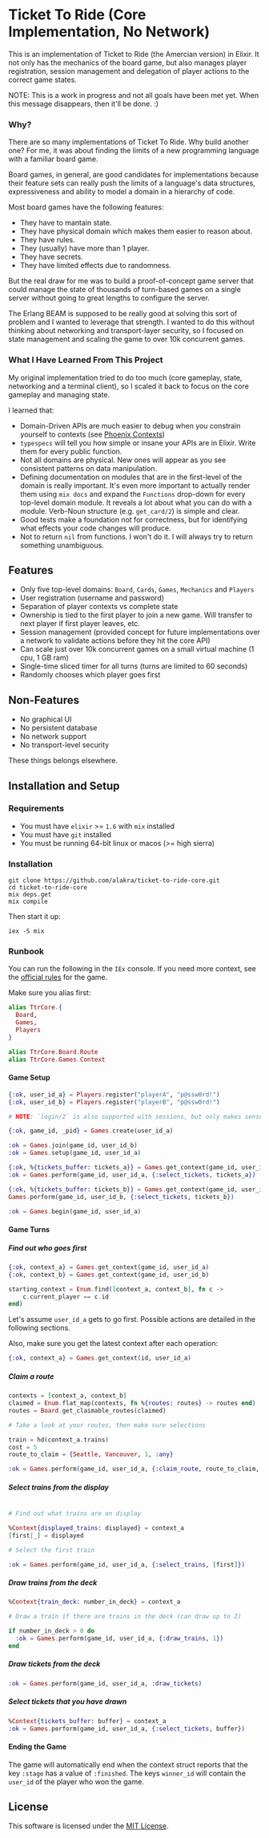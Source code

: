 # Ticket To Ride (Core Implementation, No Network)

This is an implementation of Ticket to Ride (the Amercian version) in
Elixir. It not only has the mechanics of the board game, but also
manages player registration, session management and delegation of
player actions to the correct game states.

NOTE: This is a work in progress and not all goals have been met
yet. When this message disappears, then it'll be done. :)

### Why?

There are so many implementations of Ticket To Ride. Why build another
one? For me, it was about finding the limits of a new programming
language with a familiar board game.

Board games, in general, are good candidates for implementations
because their feature sets can really push the limits of a language's
data structures, expressiveness and ability to model a domain in a
hierarchy of code.

Most board games have the following features:

* They have to mantain state.
* They have physical domain which makes them easier to reason about.
* They have rules.
* They (usually) have more than 1 player.
* They have secrets.
* They have limited effects due to randomness.

But the real draw for me was to build a proof-of-concept game server
that could manage the state of thousands of turn-based games on a
single server without going to great lengths to configure the
server.

The Erlang BEAM is supposed to be really good at solving this sort of
problem and I wanted to leverage that strength. I wanted to do this
without thinking about networking and transport-layer security, so I
focused on state management and scaling the game to over 10k
concurrent games.

### What I Have Learned From This Project

My original implementation tried to do too much (core gameplay, state,
networking and a terminal client), so I scaled it back to focus on the
core gameplay and managing state.

I learned that:

* Domain-Driven APIs are much easier to debug when you constrain
  yourself to contexts (see [Phoenix Contexts](https://hexdocs.pm/phoenix/contexts.html#content))
* `typespecs` will tell you how simple or insane your APIs are in
  Elixir. Write them for every public function.
* Not all domains are physical. New ones will appear as you see
  consistent patterns on data manipulation.
* Defining documentation on modules that are in the first-level of the
  domain is really important. It's even more important to actually
  render them using `mix docs` and expand the `Functions` drop-down
  for every top-level domain module. It reveals a lot about what you
  can do with a module. Verb-Noun structure (e.g. `get_card/2`) is
  simple and clear.
* Good tests make a foundation not for correctness, but for
  identifying what effects your code changes will produce.
* Not to return `nil` from functions. I won't do it. I will always try
  to return something unambiguous.

## Features

* Only five top-level domains: `Board`, `Cards`, `Games`, `Mechanics` and `Players`
* User registration (username and password)
* Separation of player contexts vs complete state
* Ownership is tied to the first player to join a new game. Will transfer to next player if first player leaves, etc.
* Session management (provided concept for future implementations over a network to validate actions before they hit the core API)
* Can scale just over 10k concurrent games on a small virtual machine (1 cpu, 1 GB ram)
* Single-time sliced timer for all turns (turns are limited to 60 seconds)
* Randomly chooses which player goes first

## Non-Features

* No graphical UI
* No persistent database
* No network support
* No transport-level security

These things belongs elsewhere.

## Installation and Setup

### Requirements

* You must have `elixir` >= `1.6` with `mix` installed
* You must have `git` installed
* You must be running 64-bit linux or macos (>= high sierra)

### Installation

```shell
git clone https://github.com/alakra/ticket-to-ride-core.git
cd ticket-to-ride-core
mix deps.get
mix compile
```

Then start it up:

```shell
iex -S mix
```

### Runbook

You can run the following in the `IEx` console. If you need more
context, see the [official rules](https://www.daysofwonder.com/tickettoride/en/usa) for the game.

Make sure you alias first:

```elixir
alias TtrCore.{
  Board,
  Games,
  Players
}

alias TtrCore.Board.Route
alias TtrCore.Games.Context
```

#### Game Setup

```elixir
{:ok, user_id_a} = Players.register("playerA", "p@ssw0rd!")
{:ok, user_id_b} = Players.register("playerB", "p@ssw0rd!")

# NOTE: `login/2` is also supported with sessions, but only makes sense in the context of a network.

{:ok, game_id, _pid} = Games.create(user_id_a)

:ok = Games.join(game_id, user_id_b)
:ok = Games.setup(game_id, user_id_a)

{:ok, %{tickets_buffer: tickets_a}} = Games.get_context(game_id, user_id_a)
:ok = Games.perform(game_id, user_id_a, {:select_tickets, tickets_a})

{:ok, %{tickets_buffer: tickets_b}} = Games.get_context(game_id, user_id_b)
Games.perform(game_id, user_id_b, {:select_tickets, tickets_b})

:ok = Games.begin(game_id, user_id_a)
```

#### Game Turns

##### Find out who goes first

```elixir
{:ok, context_a} = Games.get_context(game_id, user_id_a)
{:ok, context_b} = Games.get_context(game_id, user_id_b)

starting_context = Enum.find([context_a, context_b], fn c ->
    c.current_player == c.id
end)
```

Let's assume `user_id_a` gets to go first. Possible actions are
detailed in the following sections.

Also, make sure you get the latest context after each operation:

```elixir
{:ok, context_a} = Games.get_context(id, user_id_a)
```

##### Claim a route

```elixir
contexts = [context_a, context_b]
claimed = Enum.flat_map(contexts, fn %{routes: routes} -> routes end)
routes = Board.get_claimable_routes(claimed)

# Take a look at your routes, then make sure selections

train = hd(context_a.trains)
cost = 5
route_to_claim = {Seattle, Vancouver, 1, :any}

:ok = Games.perform(game_id, user_id_a, {:claim_route, route_to_claim, train, cost})
```

##### Select trains from the display

```elixir

# Find out what trains are on display

%Context{displayed_trains: displayed} = context_a
[first|_] = displayed

# Select the first train

:ok = Games.perform(game_id, user_id_a, {:select_trains, [first]})
```

##### Draw trains from the deck

```elixir
%Context{train_deck: number_in_deck} = context_a

# Draw a train if there are trains in the deck (can draw up to 2)

if number_in_deck > 0 do
  :ok = Games.perform(game_id, user_id_a, {:draw_trains, 1})
end
```

##### Draw tickets from the deck

```elixir
:ok = Games.perform(game_id, user_id_a, :draw_tickets)
```

##### Select tickets that you have drawn

```elixir
%Context{tickets_buffer: buffer} = context_a
:ok = Games.perform(game_id, user_id_a, {:select_tickets, buffer})
```

#### Ending the Game

The game will automatically end when the context struct reports that
the key `:stage` has a value of `:finished`. The keys `winner_id` will
contain the `user_id` of the player who won the game.

## License

This software is licensed under the [MIT License](LICENSE).
